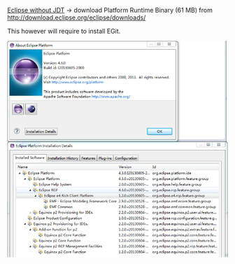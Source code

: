 

[Eclipse without JDT](http://stackoverflow.com/questions/4760109/how-to-disable-eclipse-compiler)
 -> download Platform Runtime Binary (61 MB) from <http://download.eclipse.org/eclipse/downloads/>

This however will require to install EGit.

![](Pictures\Eclipse-Platform-wo-JDT.PNG)